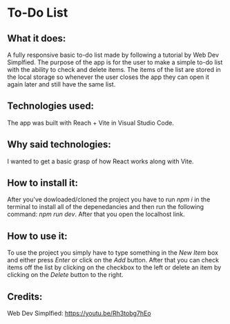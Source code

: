 # To-Do List
## What it does:
A fully responsive basic to-do list made by following a tutorial by Web Dev Simplfied. The purpose of the app is for the user to make a simple to-do list with the ability to check and delete items. The items of the list are stored in the local storage so whenever the user closes the app they can open it again later and still have the same list.
## Technologies used:
The app was built with Reach + Vite in Visual Studio Code.
## Why said technologies:
I wanted to get a basic grasp of how React works along with Vite.
## How to install it:
After you've dowloaded/cloned the project you have to run *npm i* in the terminal to install all of the depenedancies and then run the following command: *npm run dev*. After that you open the localhost link.
## How to use it:
To use the project you simply have to type something in the *New Item* box and either press *Enter* or click on the *Add* button. After that you can check items off the list by clicking on the checkbox to the left or delete an item by clicking on the *Delete* button to the right.
## Credits:
Web Dev Simplfied: https://youtu.be/Rh3tobg7hEo

